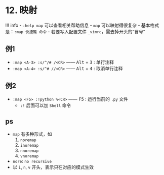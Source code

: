 # 12. 映射

!!! info
    - `:help map` 可以查看相关帮助信息
    - `map` 可以映射得很复杂
        - 基本格式是：`:map 快捷键 命令`
        - 若要写入配置文件 `_vimrc`，需去掉开头的“冒号”

## 例1

- `:map <A-3> :s/^/# /<CR>` —— <kbd>Alt</kbd> + <kbd>3</kbd> : 单行注释
- `:map <A-4> :s/^# //<CR>` —— <kbd>Alt</kbd> + <kbd>4</kbd> : 取消单行注释

## 例2

- `:map <F5> :!python %<CR>` —— <kbd>F5</kbd> : 运行当前的 `.py` 文件
    - `:!` 后面可以加 `Shell` 命令

## ps
    
- `map` 有多种形式，如
    1. `noremap`
    2. `inoremap`
    3. `nnoremap`
    4. `vnoremap`
- `nore`: `no recursive`
- 以 `i`, `n`, `v` 开头，表示只在对应的模式生效
